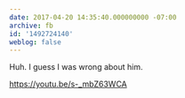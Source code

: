 ```yaml
---
date: 2017-04-20 14:35:40.000000000 -07:00
archive: fb
id: '1492724140'
weblog: false
---
```


Huh. I guess I was wrong about him. 

https://youtu.be/s-_mbZ63WCA
